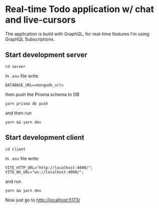 # Real-time Todo application w/ chat and live-cursors

The application is build with GraphQL, for real-time features I'm using GraphQL Subscriptions.

## Start development server

```
cd server
```

in `.env` file write

```
DATABASE_URL=<mongodb_url>
```

then push the Prisma schema to DB

```
yarn prisma db push
```

and then run

```
yarn && yarn dev
```

## Start development client

```
cd client
```

in `.env` file write

```
VITE_HTTP_URL="http://localhost:4000/";
VITE_WS_URL="ws://localhost:4000/";
```

and run

```
yarn && yarn dev
```

Now just go to [http://localhost:5173/](http://localhost:5173/)
